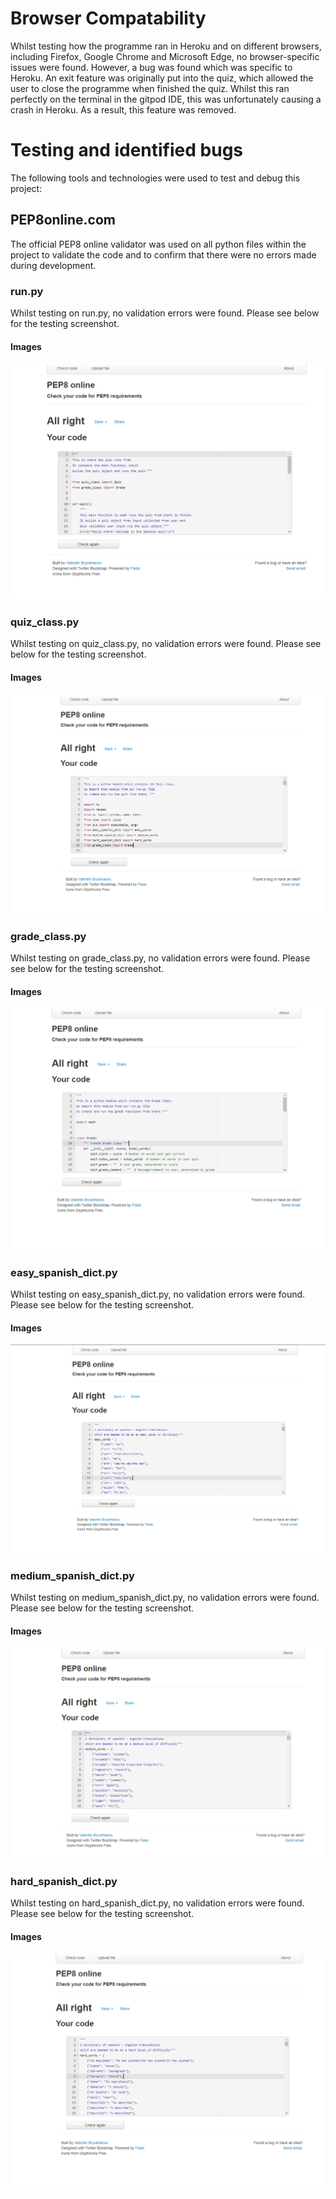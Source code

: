 # Browser Compatability
Whilst testing how the programme ran in Heroku and on different browsers, including Firefox, Google Chrome and Microsoft Edge, no browser-specific issues were found. However, a bug was found which was specific to Heroku. An exit feature was originally put into the quiz, which allowed the user to close the programme when finished the quiz. Whilst this ran perfectly on the terminal in the gitpod IDE, this was unfortunately causing a crash in Heroku. As a result, this feature was removed.

# Testing and identified bugs
The following tools and technologies were used to test and debug this project:
## **PEP8online.com**
The official PEP8 online validator was used on all python files within the project to validate the code and to confirm that there were no errors made during development. 
### run.py
Whilst testing on run.py, no validation errors were found. Please see below for the testing screenshot.
#### **Images**  
  ![PEP8online testing image of run.py](assets/testing-images/run.py-testing-pep8online.png "PEP8online testing image of run.py")
### quiz_class.py
Whilst testing on quiz_class.py, no validation errors were found. Please see below for the testing screenshot.
#### **Images**  
  ![PEP8online testing image of quiz_class.py](assets/testing-images/quiz_class.py-testing-pep8online.png "PEP8online testing image of quiz_class.py")
### grade_class.py
Whilst testing on grade_class.py, no validation errors were found. Please see below for the testing screenshot.
#### **Images**  
  ![PEP8online testing image of grade_class.py](assets/testing-images/grade_class.py-testing-pep8online.png "PEP8online testing image of grade_class.py")
### easy_spanish_dict.py
Whilst testing on easy_spanish_dict.py, no validation errors were found. Please see below for the testing screenshot.
#### **Images**  
  ![PEP8online testing image of easy_spanish_dict.py](assets/testing-images/easy_spanish_dict.py-testing-pep8online.png "PEP8online testing image of easy_spanish_dict.py")
### medium_spanish_dict.py
Whilst testing on medium_spanish_dict.py, no validation errors were found. Please see below for the testing screenshot.
#### **Images**  
  ![PEP8online testing image of medium_spanish_dict.py](assets/testing-images/medium_spanish_dict.py-testing-pep8online.png "PEP8online testing image of medium_spanish_dict.py")
### hard_spanish_dict.py
Whilst testing on hard_spanish_dict.py, no validation errors were found. Please see below for the testing screenshot.
#### **Images**  
  ![PEP8online testing image of hard_spanish_dict.py](assets/testing-images/hard_spanish_dict.py-testing-pep8online.png "PEP8online testing image of hard_spanish_dict.py")
